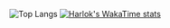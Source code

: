 ![Top Langs](https://github-readme-stats.vercel.app/api/top-langs/?username=parkchwl&layout=compact)
[![Harlok's WakaTime stats](https://github-readme-stats.vercel.app/api/wakatime?username=parkchwl)](https://github.com/anuraghazra/github-readme-stats)
